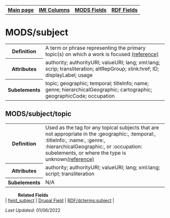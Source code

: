 <!DOCTYPE html>
<html>

<body>
<table style="width:100%">
  <tr>
    <th><a href="index.md">Main page</a></th>
	<th><a href="IMI.md">IMI Columns</a></th>
    <th><a href="MODS.md">MODS Fields</a></th>
    <th><a href="RDF.md">RDF Fields</a></th>
  </tr>
</table>

<h1>MODS/subject</h1>
<table>
<tr>
	<th>Definition</th>
	<td>A term or phrase representing the primary topic(s) on which a work is focused <a href="https://www.loc.gov/standards/mods/userguide/subject.html">(reference)</a></td>
</tr>
<tr>
	<th>Attributes</th>
	<td>authority; authorityURI; valueURI; lang; xml:lang; scrip; transliteration; altRepGroup; xlink:href; ID; displayLabel; usage</td>
</tr>
<tr>
	<th>Subelements</th>
	<td>topic; geographic; temporal; titleInfo; name; genre; hierarchicalGeographic; cartographic; geographicCode; occupation</td>
</tr>
</table>
<h2>MODS/subject/topic</h2>
<table>
<tr>
	<th>Definition</th>
	<td>Used as the tag for any topical subjects that are not appropriate in the :geographic:, :temporal:, :titleInfo:, :name:, :genre:, :hierarchicalGeographic:, or :occupation: subelements, or where the type is unknown<a href="https://www.loc.gov/standards/mods/userguide/subject.html#topic">(reference)</a></td>
</tr>
<tr>
	<th>Attributes</th>
	<td>authority; authorityURI; valueURI; lang; xml:lang; script; transliteration</td>
</tr>
<tr>
	<th>Subelements</th>
	<td>N/A</td>
</tr>
</table>

<dd><b>Related Fields</b></dd>
	| <a href="field_subject.md">field_subject</a> | 
	<a href="DrupalFields.md#subject">Drupal Field</a> | 
	<a href="rdf.dcterms.subject.md">RDF/dcterms:subject</a> |
<p><i>Last Updated: </i>01/06/2022</p>
</body>
</html>